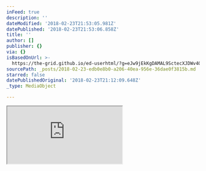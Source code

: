 ```yaml
---
inFeed: true
description: ''
dateModified: '2018-02-23T21:53:05.981Z'
datePublished: '2018-02-23T21:53:06.858Z'
title: ''
author: []
publisher: {}
via: {}
isBasedOnUrl: >-
  https://the-grid.github.io/ed-userhtml/?g=eJw9jEkKgDAMAL9SctecXJDWv4Qo2kIXmij6ew-KxxmGscLVFzV6l9WBrpdioJNeC2YhpeZImivvDVMs5LfkoBvGHoxUdrCrFpkQv6jlHDHIj9GnNgjMFt_l_AAbICht
sourcePath: _posts/2018-02-23-edb0e8b0-a206-40ea-956e-36dae0f3815b.md
starred: false
datePublishedOriginal: '2018-02-23T21:12:09.648Z'
_type: MediaObject

---
```

<iframe src="https://the-grid.github.io/ed-userhtml/?g=eJyFU0tu1EAQXZNTFN4MSOl4JgESPB8pmwASZJGBA5TbNZ5K-qfu8sBwotwjF6NtJygKGuGF1fW66tXndS2SjhwEZB9oWQj9kvIWdziiBTQoqDonPuqt0mgDcuuWxfvziw8FpKiXxVYkpKosH51OtLflbfprWnYnt6lYLcqRcnW02PhoV0evFg3vQBtMaVmgoSjKUkrY0ousZMiSk0ennikH9vHsQve88OKJjSyyydUG6eJBtsGpgCN4-oJBTVtvGorL4rKJuRiCR6-yz1d3It49JdFojBKvUAv3qCAEtVOz_N-qU2gU1xB95xpq1BlsvBPV--guqgBW1Wp2qLLU1ZZzN0n2JrdWo75rByalvfGxim39Znb-7hhOzy6OYfp2PpD_JG63Un2cTkc78W-qZhfh12hu0LLZVzD5lq1EMaJMjmGiMARDKu2TkO2Bk_XV9fp7nqa6obYzGHtwjQ6uIjrNSfseuPG1l-G0ptYT_PjSnz-T2ZGwRrimjnrka6e5QfiUY5sBSOiSyul5M5nnUaTcDgTPTijCa7bBR0En89rHLIOK2HCXKjjLXViMLTuV84q3Fcwi2ecRAZuGXZsVCYcv_xdsaCMVnB64jcOA_7luOOWnk0fLzrAjVRuv7547jKpBL9s06zVKxsa8gMaeK-cdzYvVpdYP9wnyKmbxQk7JD_eRFuX4CPMWlcMa_QG7M0ln" height="150" style=""></iframe>